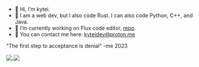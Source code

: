 - 👋 Hi, I’m kytei.
- 👀 I am a web dev, but I also code Rust. I can also code Python, C++, and Java.
- 🌱 I’m currently working on Flux code editor, [repo](https://github.com/kyteidev/FluxEditor).
- 📧 You can contact me here: kyteidev@proton.me

"The first step to acceptance is denial" -me 2023

<a href="https://github.com/anuraghazra/github-readme-stats">
<img align="center" src="https://github-readme-stats.vercel.app/api?username=kyteidev&show_icons=true&theme=merko" />
</a>

<a href="https://github.com/anuraghazra/github-readme-stats">
<img align="center" src="https://github-readme-stats.vercel.app/api/top-langs/?username=kyteidev&theme=merko&layout=compact&langs_count=8" >
</a>
